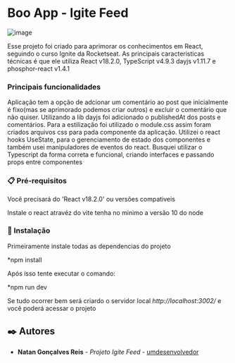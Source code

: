 # Boo App - Igite Feed

![image](https://user-images.githubusercontent.com/15222245/235392352-b2a800a7-4e8f-4c4a-8634-3f56b8ef2426.png)


Esse projeto foi criado para aprimorar os conhecimentos em React, seguindo o curso Ignite da Rocketseat.
As principais caracteristicas técnicas é que ele utiliza React v18.2.0, TypeScript v4.9.3 dayjs v1.11.7 e
phosphor-react v1.4.1

### Principais funcionalidades

Aplicação tem a opção de adcionar um comentário ao post que inicialmente é fixo(mas se aprimorado podemos criar outros) e excluir o comentário que não quiser. Utilizando a lib dayjs foi adicionado o publishedAt dos posts e comentários. Para a estilização foi utilizado o module.css assim foram criados arquivos css para pada componente da aplicação. 
Utilizei o react hooks UseState, para o gerenciamento de estado dos componentes e também usei manipuladores de eventos do react.
Busquei utilizar o Typescript da forma correta e funcional, criando interfaces e passando props entre componentes

### 📋 Pré-requisitos

Você precisará do  'React v18.2.0' ou versões compativeis

Instale o react atravéz do vite tenha no minimo a versão 10 do node


### 🔧 Instalação

Primeiramente instale todas as dependencias do projeto

*npm install

Após isso tente executar o comando:

*npm run dev

Se tudo ocorrer bem será criardo o servidor local *http://localhost:3002/* e você poderá acessar o projeto

## ✒️ Autores

* **Natan Gonçalves Reis** - *Projeto Igite Feed* - [umdesenvolvedor](https://github.com/Froites)
